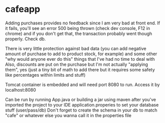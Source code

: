 # cafeapp

Adding purchases provides no feedback since I am very bad at front end. If it fails, you'll see an error 500 being thrown (check dev console, F12 in chrome) and if you don't get that, the transaction probably went though properly. Check db.

There is very little protection against bad data (you can add negative amount of purchase to add to product stock, for example) and some other "why would anyone ever do this" things that I've had no time to deal with
Also, discounts are put on the purchase but I'm not actually "applying them", yes (just a tiny bit of math to add there but it requires some safety like percentages within limits and stuff)

Tomcat container is embedded and will need port 8080 to run.  Access it by localhost:8080 

Can be run by running App.java or building a jar using maven after you've imported the project to your IDE
application.properies to set your database stuff (user/pass/db)
Don't forget to create the schema in your db to match "cafe" or whatever else you wanna call it in the properties file
